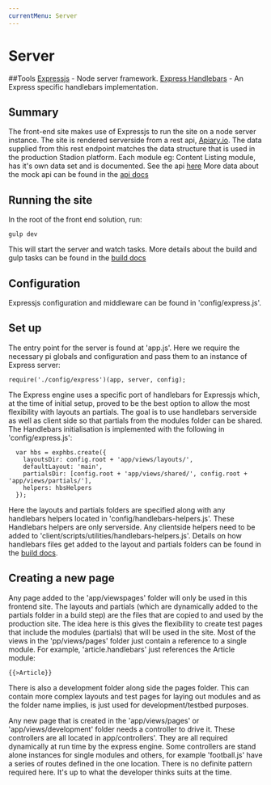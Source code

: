 ```yaml
---
currentMenu: Server
---
```


Server
============

##Tools
[Expressjs](http://expressjs.com/) - Node server framework.
[Express Handlebars](https://www.npmjs.com/package/express-handlebars) - An Express specific handlebars implementation.

## Summary
The front-end site makes use of Expressjs to run the site on a node server instance. The site is rendered serverside from a rest api, [Apiary.io](http://apiary.io/). The data supplied from this rest endpoint matches the data structure that is used in the production Stadion platform. Each module eg: Content Listing module, has it's own data set and is documented. See the api [here](http://docs.stadiondatamodels.apiary.io/) More data about the mock api can be found in the [api docs](/frontend/api.html)

## Running the site
In the root of the front end solution, run:

```
gulp dev
```

This will start the server and watch tasks. More details about the build and gulp tasks can be found in the [build docs](/frontend/build.html)

## Configuration
Expressjs configuration and middleware can be found in 'config/express.js'.

## Set up
The entry point for the server is found at 'app.js'. Here we require the necessary pi globals and configuration and pass them to an instance of Express server:
```
require('./config/express')(app, server, config);
```

The Express engine uses a specific port of handlebars for Expressjs which, at the time of initial setup, proved to be the best option to allow the most flexibility with layouts an partials. The goal is to use handlebars serverside as well as client side so that partials from the modules folder can be shared. The Handlebars initialisation is implemented with the following in 'config/express.js':
```
  var hbs = exphbs.create({
    layoutsDir: config.root + 'app/views/layouts/',
    defaultLayout: 'main',
    partialsDir: [config.root + 'app/views/shared/', config.root + 'app/views/partials/'],
    helpers: hbsHelpers
  });
``` 
Here the layouts and partials folders are specified along with any handlebars helpers located in 'config/handlebars-helpers.js'. These Handlebars helpers are only serverside. Any clientside helpers need to be added to 'client/scripts/utilities/handlebars-helpers.js'. Details on how handlebars files get added to the layout and partials folders can be found in the [build docs](frontend/build).

## Creating a new page
Any page added to the 'app/viewspages' folder will only be used in this frontend site. The layouts and partials (which are dynamically added to the partials folder in a build step) are the files that are copied to and used by the production site. The idea here is this gives the flexibility to create test pages that include the modules (partials) that will be used in the site. Most of the views in the 'pp/views/pages' folder just contain a reference to a single module. For example, 'article.handlebars' just references the Article module:

```
{{>Article}}
```
There is also a development folder along side the pages folder. This can contain more complex layouts and test pages for laying out modules and as the folder name implies, is just used for development/testbed purposes.

Any new page that is created in the 'app/views/pages' or 'app/views/development' folder needs a controller to drive it. These controllers are all located in app/controllers'. They are all required dynamically at run time by the express engine. Some controllers are stand alone instances for single modules and others, for example 'football.js' have a series of routes defined in the one location. There is no definite pattern required here. It's up to what the developer thinks suits at the time.
